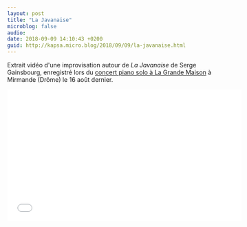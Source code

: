 ```yaml
---
layout: post
title: "La Javanaise"
microblog: false
audio: 
date: 2018-09-09 14:10:43 +0200
guid: http://kapsa.micro.blog/2018/09/09/la-javanaise.html
---
```

Extrait vidéo d'une improvisation autour de _La Javanaise_ de Serge Gainsbourg, enregistré lors du [concert piano solo à La Grande Maison](http://jeankapsa.com/2018/08/17/setlist-et-photo.html) à Mirmande (Drôme) le 16 août dernier.

<iframe src="//www.youtube.com/embed/Mi5xvNjAT7A?rel=0&showinfo=0" width="545" height="307" frameborder="0" allowfullscreen="allowfullscreen"></iframe>
